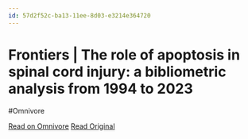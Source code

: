 ```yaml
---
id: 57d2f52c-ba13-11ee-8d03-e3214e364720
---
```


# Frontiers | The role of apoptosis in spinal cord injury: a bibliometric analysis from 1994 to 2023
#Omnivore

[Read on Omnivore](https://omnivore.app/me/frontiers-the-role-of-apoptosis-in-spinal-cord-injury-a-bibliome-18d37541344)
[Read Original](https://www.frontiersin.org/articles/10.3389/fncel.2023.1334092/full)

